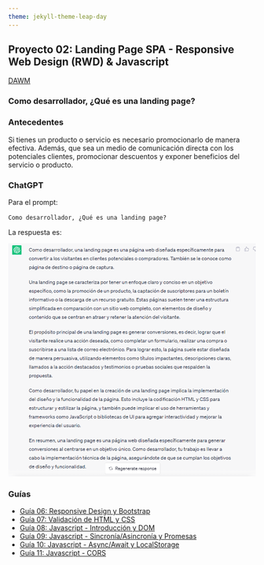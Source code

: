 ```yaml
---
theme: jekyll-theme-leap-day
---
```


## Proyecto 02:  Landing Page SPA - Responsive Web Design (RWD) & Javascript

[DAWM](/DAWM/)

### Como desarrollador, ¿Qué es una landing page?

### Antecedentes

Si tienes un producto o servicio es necesario promocionarlo de manera efectiva. Además, que sea un medio de comunicación directa con los potenciales clientes, promocionar descuentos y exponer beneficios del servicio o producto. 

### ChatGPT

Para el prompt: 

```
Como desarrollador, ¿Qué es una landing page?
```

La respuesta es:

![proyecto3](archivos/proyecto02-pregunta1.png)

### Guías

* [Guía 06: Responsive Design y Bootstrap](/DAWM/guias/2024/guia06)
* [Guía 07: Validación de HTML y CSS](/DAWM/guias/2024/guia07)
* [Guía 08: Javascript - Introducción y DOM](/DAWM/guias/2024/guia08)
* [Guía 09: Javascript - Sincronía/Asincronía y Promesas](/DAWM/guias/2024/guia09)
* [Guía 10: Javascript - Async/Await y LocalStorage](/DAWM/guias/2024/guia10)
* [Guía 11: Javascript - CORS](/DAWM/guias/2024/guia11)